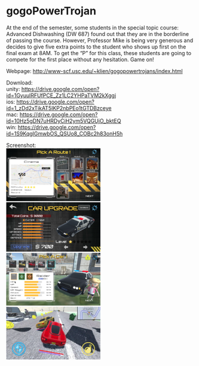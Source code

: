 # gogoPowerTrojan
At the end of the semester, some students in the special topic course: Advanced Dishwashing (DW 687) found out that they are in the borderline of passing the course. However, Professor Mike is being very generous and decides to give five extra points to the student who shows up first on the final exam at 8AM. To get the “P” for this class, these students are going to compete for the first place without any hesitation. Game on!  

Webpage: http://www-scf.usc.edu/~klien/gogopowertrojans/index.html  

Download:  
unity: https://drive.google.com/open?id=1GyuulRFUfPCE_Zz1LC2YHPaTVM2kXggj  
ios: https://drive.google.com/open?id=1_zDd2xTikAT5IKP2nbPEo1tGTDBzceye  
mac: https://drive.google.com/open?id=10Hz5gDN7uHRDyCiH2ym5VQGUjO_bktEQ  
win: https://drive.google.com/open?id=1S9KqgIGmwbOS_QSUo8_COBc2h83onH5h  

Screenshot:  
<img src="https://github.com/KaiHsiangLien/gogoPowerTrojan/blob/master/race1.png" width="50%" height="50%">  
<img src="https://github.com/KaiHsiangLien/gogoPowerTrojan/blob/master/race2.png" width="50%" height="50%">  
<img src="https://github.com/KaiHsiangLien/gogoPowerTrojan/blob/master/race3.png" width="50%" height="50%">  
<img src="https://github.com/KaiHsiangLien/gogoPowerTrojan/blob/master/race4.png" width="50%" height="50%">  
